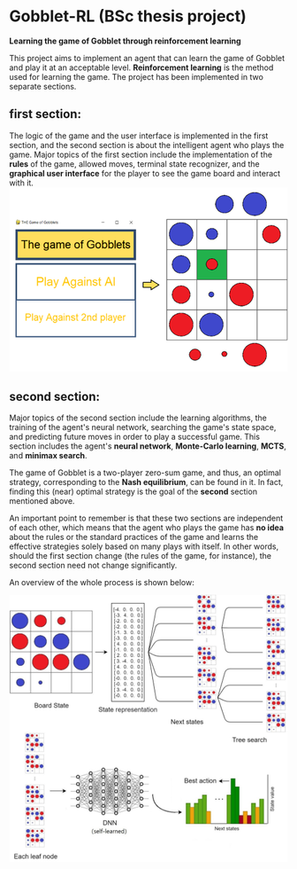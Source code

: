 Gobblet-RL (BSc thesis project)
===========
**Learning the game of Gobblet through reinforcement learning**

This project aims to implement an agent that can learn the game of Gobblet and play it at an acceptable level.
**Reinforcement learning** is the method used for learning the game. The project has been implemented in two separate sections.

first section:
-----------------------
The logic of the game and the user interface is implemented in the first section, and the second section is about the intelligent agent who plays the game. Major topics of the first section include the implementation of the **rules** of the game, allowed moves, terminal state recognizer, and the **graphical user interface** for the player to see the game board and interact with it.
![alt text](https://github.com/srmt99/Gobblet-RL/blob/main/REPORTS/GUI.PNG?raw=true)

second section:
-----------------------
Major topics of the second section include the learning algorithms, the training of the agent's neural network, searching the game's state space, and predicting future moves in order to play a successful game. This section includes the agent's **neural network**, **Monte-Carlo learning**, **MCTS**, and **minimax search**.

The game of Gobblet is a two-player zero-sum game, and thus, an optimal strategy, corresponding to the **Nash equilibrium**, can be found in it. In fact, finding this (near) optimal strategy is the goal of the **second** section mentioned above.

An important point to remember is that these two sections are independent of each other, which means that the agent who plays the game has **no idea** about the rules or the standard practices of the game and learns the effective strategies solely based on many plays with itself. In other words, should the first section change (the rules of the game, for instance), the second section need not change significantly.

An overview of the whole process is shown below:

![alt text](https://github.com/srmt99/srmt99.github.io/blob/main/data/RL_gobblet.jpg?raw=true)
